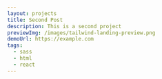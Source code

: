 ```yaml
---
layout: projects
title: Second Post
description: This is a second project
previewImg: /images/tailwind-landing-preview.png
demoUrl: https://example.com
tags:
  - sass
  - html
  - react
---
```

